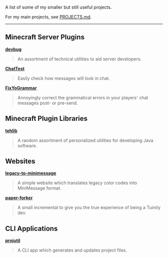 A list of some of my smaller but still useful projects.

For my main projects, see [PROJECTS.md](PROJECTS.md).

---

## Minecraft Server Plugins

[**devbug**][db]

> An assortment of technical utilities to aid server developers.

[**ChatTest**][ct]

> Easily check how messages will look in chat.

[**FixYoGrammar**][fyg]

> Annoyingly correct the grammatical errors in your players' chat messages post- or pre-send.

[db]: https://github.com/TehBrian/devbug
[ct]: https://github.com/TehBrian/ChatTest
[fyg]: https://github.com/TehBrian/FixYoGrammar

## Minecraft Plugin Libraries

[**tehlib**][tl]

> A random assortment of personalized utilities for developing Java software.

[tl]: https://github.com/TehBrian/tehlib

## Websites

[**legacy-to-minimessage**][ltm]

> A simple website which translates legacy color codes into MiniMessage format.

[**paper-forker**][pf]

> A small incremental to give you the true experience of being a Tuinity dev.

[ltm]: https://github.com/TehBrian/legacy-to-minimessage
[pf]: https://github.com/TehBrian/paper-forker

## CLI Applications

[**projutil**][pu]

> A CLI app which generates and updates project files.

[pu]: https://github.com/TehBrian/projutil
